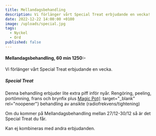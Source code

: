 ```yaml
---
title: Mellandagsbehandling
description: Vi förlänger vårt Special Treat erbjudande en vecka!
date: 2022-12-22 14:00:00 +0100
image: /uploads/special.jpg
tags:
  - Nyckel
  - Ord
published: false
---
```

#### Mellandagsbehandling, 60 min 1250:-

Vi förlänger v&aring;rt Special Treat erbjudande en vecka.

##### Special Treat

Denna behandling erbjuder lite extra piff inför ny&aring;r. Rengöring, peeling, portömning, frans och brynfix plus [Magic Pot](/behandlingar/cliniccare-plus-1750/){: target="_blank" rel="noopener"} behandling av ansikte (radiofrekvens/tightening)

Om du kommer p&aring; Mellandagsbehandling mellan 27/12-30/12 s&aring; är det Special Treat du f&aring;r.

Kan ej kombineras med andra erbjudanden.